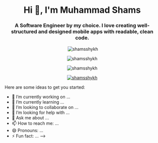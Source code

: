 <h1 align="center">Hi 👋, I'm Muhammad Shams</h1>

<h3 align="center">A Software Engineer by my choice. I love creating well-structured and designed mobile apps with readable, clean code.</h3>

<p align="center">&nbsp;<img align="center" src="https://github-readme-stats.vercel.app/api?username=shamsshykh&show_icons=true&locale=en" alt="shamsshykh" /></p>
<p align="center"><img align="center" src="https://github-readme-stats.vercel.app/api/top-langs?username=shamsshykh&show_icons=true&locale=en&layout=compact" alt="shamsshykh" /></p>


<p align="center"> <img src="https://komarev.com/ghpvc/?username=shamsshykh&label=Profile%20views&color=0e75b6&style=flat" alt="shamsshykh" /> </p>

<p align="center"> <a href="https://github.com/ryo-ma/github-profile-trophy"><img src="https://github-profile-trophy.vercel.app/?username=shamsshykh" alt="shamsshykh" /></a> </p>

Here are some ideas to get you started:

- 🔭 I’m currently working on ...
- 🌱 I’m currently learning ...
- 👯 I’m looking to collaborate on ...
- 🤔 I’m looking for help with ...
- 💬 Ask me about ...
- 📫 How to reach me: ...
- 😄 Pronouns: ...
- ⚡ Fun fact: ...
-->
